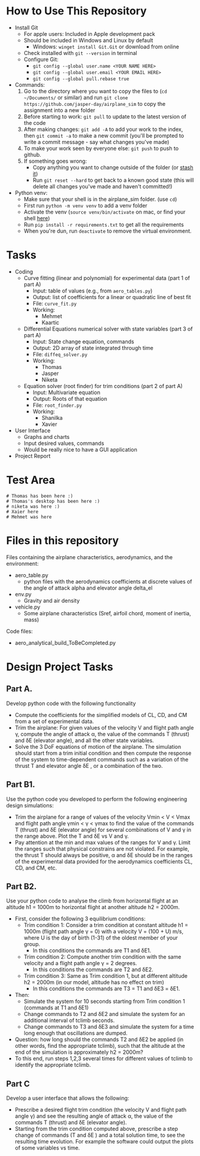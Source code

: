 # How to Use This Repository

- Install Git
    - For apple users: Included in Apple development pack
    - Should be included in Windows and Linux by default
        - Windows: `winget install Git.Git` or download from online
    - Check installed with `git --version` in terminal
    - Configure Git:
        - `git config --global user.name <YOUR NAME HERE>`
        - `git config --global user.email <YOUR EMAIL HERE>`
        - `git config --global pull.rebase true`
- Commands:
    1. Go to the directory where you want to copy the files to (`cd ~/Documents/` or similar) and run
      `git clone https://github.com/jasper-day/airplane_sim` to copy the assignment into a new folder
    1. Before starting to work: `git pull` to update to the latest version of the code
    2. After making changes: `git add -A` to add your work to the index, then `git commit -a` to make a new commit (you'll be prompted to write a commit message - say what changes you've made)
    3. To make your work seen by everyone else: `git push` to push to github.
    4. If something goes wrong:
        - Copy anything you want to change outside of the folder (or [stash it](https://git-scm.com/docs/git-stash))
        - Run `git reset --hard` to get back to a known good state (this will delete all changes you've made and haven't committed!)
- Python venv:
    - Make sure that your shell is in the airplane_sim folder. (use `cd`)
    - First run `python -m venv venv` to add a venv folder
    - Activate the venv (`source venv/bin/activate` on mac, or find your shell [here](https://docs.python.org/3/library/venv.html#how-venvs-work))
    - Run `pip install -r requirements.txt` to get all the requirements
    - When you're dun, run `deactivate` to remove the virtual environment.

# Tasks

- Coding
    - Curve fitting (linear and polynomial) for experimental data (part 1 of part A)
        - Input: table of values (e.g., from `aero_tables.py`)
        - Output: list of coefficients for a linear or quadratic line of best fit
        - File: `curve_fit.py`
        - Working:
            - Mehmet
            - Kaartic
    - Differential Equations numerical solver with state variables (part 3 of part A)
        - Input: State change equation, commands
        - Output: 2D array of state integrated through time
        - File: `diffeq_solver.py`
        - Working:
            - Thomas
            - Jasper
            - Niketa
    - Equation solver (root finder) for trim conditions (part 2 of part A)
        - Input: Multivariate equation
        - Output: Roots of that equation
        - File: `root_finder.py`
        - Working:
            - Shanilka
            - Xavier
- User Interface
    - Graphs and charts
    - Input desired values, commands
    - Would be really nice to have a GUI application
- Project Report

# Test Area
```
# Thomas has been here :)
# Thomas's desktop has been here :)
# niketa was here :)
# Xaier here
# Mehmet was here
```
# Files in this repository

Files containing the airplane characteristics, aerodynamics, and the environment:
- aero_table.py
    - python files with the aerodynamics coefficients at discrete values of the angle of attack alpha and elevator angle delta_el
- env.py
    - Gravity and air density
- vehicle.py
    - Some airplane characteristics (Sref, airfoil chord, moment of inertia, mass) 

Code files:
- aero_analytical_build_ToBeCompleted.py


# Design Project Tasks

## Part A. 

Develop python code with the following functionality

- Compute the coefficients for the simplified models of CL, CD, and CM from a set of
experimental data.
- Trim the airplane: For given values of the velocity V and flight path angle γ, compute the angle of attack α, the value of the commands T (thrust) and δE (elevator angle), and all the other state variables. 
- Solve the 3 DoF equations of motion of the airplane. The simulation should start from a trim initial condition and then compute the response of the system to time-dependent commands such as a variation of the thrust T and elevator angle δE , or a combination of the two. 
## Part B1.

Use the python code you developed to perform the following engineering design
simulations:

- Trim the airplane for a range of values of the velocity Vmin < V < Vmax and flight path angle γmin < γ < γmax to find the value of the commands T (thrust) and δE (elevator angle) for several combinations of V and γ in the range above. Plot the T and δE vs V and γ. 
- Pay attention at the min and max values of the ranges for V and γ. Limit the ranges such that physical constrains are not violated. For example, the thrust T should always be positive, α and δE should be in the ranges of the experimental data provided for the aerodynamics coefficients CL, CD, and CM, etc. 

## Part B2. 

Use your python code to analyse the climb from horizontal flight at an altitude h1 = 1000m to horizontal flight at another altitude h2 = 2000m.
- First, consider the following 3 equilibrium conditions:
    - Trim condition 1: Consider a trim condition at constant altitude h1 = 1000m (flight path angle γ = 0) with a velocity V = (100 + U) m/s, where U is the day of birth (1-31) of the oldest member of your group.
        - In this conditions the commands are T1 and δE1.
    - Trim condition 2: Compute another trim condition with the same velocity and a flight path angle γ = 2 degrees.
        -  In this conditions the commands are T2 and δE2.
    - Trim condition 3: Same as Trim condition 1, but at different altitude h2 = 2000m (in our model, altitude has no effect on trim)
        - In this conditions the commands are T3 = T1 and δE3 = δE1.
- Then:
    - Simulate the system for 10 seconds starting from Trim condition 1 (commands at T1 and δE1)
    - Change commands to T2 and δE2 and simulate the system for an additional interval of tclimb
seconds.
    - Change commands to T3 and δE3 and simulate the system for a time long enough that
oscillations are dumped.
- Question: how long should the commands T2 and δE2 be applied (in other words, find the appropriate tclimb), such that the altitude at the end of the simulation is approximately h2 = 2000m?
- To this end, run steps 1,2,3 several times for different values of tclimb to identify the
appropriate tclimb.

## Part C

Develop a user interface that allows the following:

- Prescribe a desired flight trim condition (the velocity V and flight path angle γ) and see the resulting angle of attack α, the value of the commands T (thrust) and δE (elevator angle).
- Starting from the trim condition computed above, prescribe a step change of commands (T and δE ) and a total solution time, to see the resulting time evolution. For example the software could output the plots of some variables vs time.
